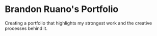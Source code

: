 # Brandon Ruano's Portfolio
Creating a portfolio that highlights my strongest work and the creative processes behind it.
